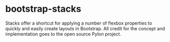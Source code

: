 # bootstrap-stacks
Stacks offer a shortcut for applying a number of flexbox properties to quickly and easily create layouts in Bootstrap. All credit for the concept and implementation goes to the open source Pylon project.

